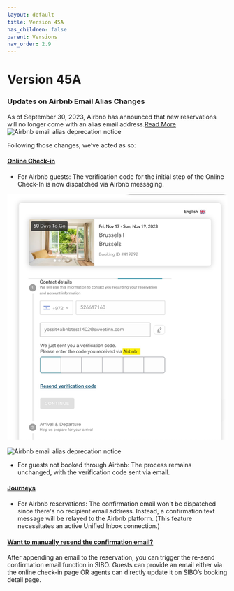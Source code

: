 ```yaml
---
layout: default
title: Version 45A
has_children: false
parent: Versions
nav_order: 2.9
---
```



# Version 45A

### Updates on Airbnb Email Alias Changes

As of September 30, 2023, Airbnb has announced that new reservations will no longer come with an alias email address.[Read More](https://www.airbnb.ie/resources/hosting-homes/a/an-update-for-hosts-who-use-the-email-alias-feature-195?locale=en&_set_bev_on_new_domain=1641815811_MTI5ZGE1NTg5NTA5)
![Airbnb email alias deprecation notice](../../../assets/images/version45a/AirbnbDeprecationEmailAlias.png)

Following those changes, we’ve acted as so:

#### <u>Online Check-in</u>
- For Airbnb guests: The verification code for the initial step of the Online Check-In is now dispatched via Airbnb messaging.

![Airbnb email alias deprecation notice](../../../assets/images/version45a/AirbnbVerificationFromOCI.jpg)

![Airbnb email alias deprecation notice](../../../assets/images/version45a/AirbnbVerificationCodeMessage.png)

- For guests not booked through Airbnb: The process remains unchanged, with the verification code sent via email. 

#### <u>Journeys</u>
- For Airbnb reservations: The confirmation email won't be dispatched since there's no recipient email address.
Instead, a confirmation text message will be relayed to the Airbnb platform.
(This feature necessitates an active Unified Inbox connection.)


#### <u>Want to manually resend the confirmation email?</u>
After appending an email to the reservation, you can trigger the re-send confirmation email function in SIBO.
Guests can provide an email either via the online check-in page OR agents can directly update it on SIBO’s booking detail page.
